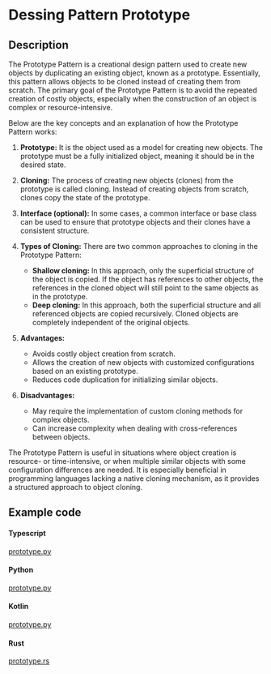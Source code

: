# Dessing Pattern Prototype

## Description

The Prototype Pattern is a creational design pattern used to create new objects by duplicating an existing object, known as a prototype. Essentially, this pattern allows objects to be cloned instead of creating them from scratch. The primary goal of the Prototype Pattern is to avoid the repeated creation of costly objects, especially when the construction of an object is complex or resource-intensive.

Below are the key concepts and an explanation of how the Prototype Pattern works:

1. **Prototype:** It is the object used as a model for creating new objects. The prototype must be a fully initialized object, meaning it should be in the desired state.

2. **Cloning:** The process of creating new objects (clones) from the prototype is called cloning. Instead of creating objects from scratch, clones copy the state of the prototype.

3. **Interface (optional):** In some cases, a common interface or base class can be used to ensure that prototype objects and their clones have a consistent structure.

4. **Types of Cloning:** There are two common approaches to cloning in the Prototype Pattern:

   - **Shallow cloning:** In this approach, only the superficial structure of the object is copied. If the object has references to other objects, the references in the cloned object will still point to the same objects as in the prototype.
   - **Deep cloning:** In this approach, both the superficial structure and all referenced objects are copied recursively. Cloned objects are completely independent of the original objects.

5. **Advantages:**

   - Avoids costly object creation from scratch.
   - Allows the creation of new objects with customized configurations based on an existing prototype.
   - Reduces code duplication for initializing similar objects.

6. **Disadvantages:**
   - May require the implementation of custom cloning methods for complex objects.
   - Can increase complexity when dealing with cross-references between objects.

The Prototype Pattern is useful in situations where object creation is resource- or time-intensive, or when multiple similar objects with some configuration differences are needed. It is especially beneficial in programming languages lacking a native cloning mechanism, as it provides a structured approach to object cloning.

## Example code

<!-- tabs:start -->

#### **Typescript**

[prototype.py](https://raw.githubusercontent.com/jeresoftx/design-patterns/main/src/creationalPatterns/prototype/prototype.ts ':include :type=code')

#### **Python**

[prototype.py](https://raw.githubusercontent.com/jeresoftx/design-patterns/main/src/creationalPatterns/prototype/prototype.py ':include :type=code')

#### **Kotlin**

[prototype.py](https://raw.githubusercontent.com/jeresoftx/design-patterns/main/src/creationalPatterns/prototype/prototype.kt ':include :type=code')

#### **Rust**

[prototype.rs](https://raw.githubusercontent.com/jeresoftx/design-patterns/main/src/creationalPatterns/prototype/prototype.rs ':include :type=code')

<!-- tabs:end -->
